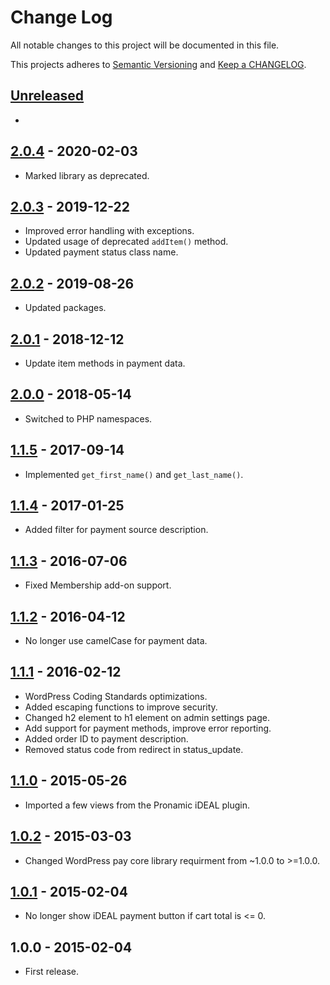 # Change Log

All notable changes to this project will be documented in this file.

This projects adheres to [Semantic Versioning](http://semver.org/) and [Keep a CHANGELOG](http://keepachangelog.com/).

## [Unreleased][unreleased]
-

## [2.0.4] - 2020-02-03
- Marked library as deprecated.

## [2.0.3] - 2019-12-22
- Improved error handling with exceptions.
- Updated usage of deprecated `addItem()` method.
- Updated payment status class name.

## [2.0.2] - 2019-08-26
- Updated packages.

## [2.0.1] - 2018-12-12
- Update item methods in payment data.

## [2.0.0] - 2018-05-14
- Switched to PHP namespaces.

## [1.1.5] - 2017-09-14
- Implemented `get_first_name()` and `get_last_name()`.

## [1.1.4] - 2017-01-25
- Added filter for payment source description.

## [1.1.3] - 2016-07-06
- Fixed Membership add-on support.

## [1.1.2] - 2016-04-12
- No longer use camelCase for payment data.

## [1.1.1] - 2016-02-12
- WordPress Coding Standards optimizations.
- Added escaping functions to improve security.
- Changed h2 element to h1 element on admin settings page.
- Add support for payment methods, improve error reporting.
- Added order ID to payment description.
- Removed status code from redirect in status_update.

## [1.1.0] - 2015-05-26
- Imported a few views from the Pronamic iDEAL plugin.

## [1.0.2] - 2015-03-03
- Changed WordPress pay core library requirment from ~1.0.0 to >=1.0.0.

## [1.0.1] - 2015-02-04
- No longer show iDEAL payment button if cart total is <= 0.

## 1.0.0 - 2015-02-04
- First release.

[unreleased]: https://github.com/wp-pay-extensions/ithemes-exchange/compare/2.0.4...HEAD
[2.0.4]: https://github.com/wp-pay-extensions/ithemes-exchange/compare/2.0.3...2.0.4
[2.0.3]: https://github.com/wp-pay-extensions/ithemes-exchange/compare/2.0.2...2.0.3
[2.0.2]: https://github.com/wp-pay-extensions/ithemes-exchange/compare/2.0.1...2.0.2
[2.0.1]: https://github.com/wp-pay-extensions/ithemes-exchange/compare/2.0.0...2.0.1
[2.0.0]: https://github.com/wp-pay-extensions/ithemes-exchange/compare/1.1.5...2.0.0
[1.1.5]: https://github.com/wp-pay-extensions/ithemes-exchange/compare/1.1.4...1.1.5
[1.1.4]: https://github.com/wp-pay-extensions/ithemes-exchange/compare/1.1.3...1.1.4
[1.1.3]: https://github.com/wp-pay-extensions/ithemes-exchange/compare/1.1.2...1.1.3
[1.1.2]: https://github.com/wp-pay-extensions/ithemes-exchange/compare/1.1.1...1.1.2
[1.1.1]: https://github.com/wp-pay-extensions/ithemes-exchange/compare/1.1.0...1.1.1
[1.1.0]: https://github.com/wp-pay-extensions/ithemes-exchange/compare/1.0.2...1.1.0
[1.0.2]: https://github.com/wp-pay-extensions/ithemes-exchange/compare/1.0.0...1.0.2
[1.0.1]: https://github.com/wp-pay-extensions/ithemes-exchange/compare/1.0.0...1.0.1

